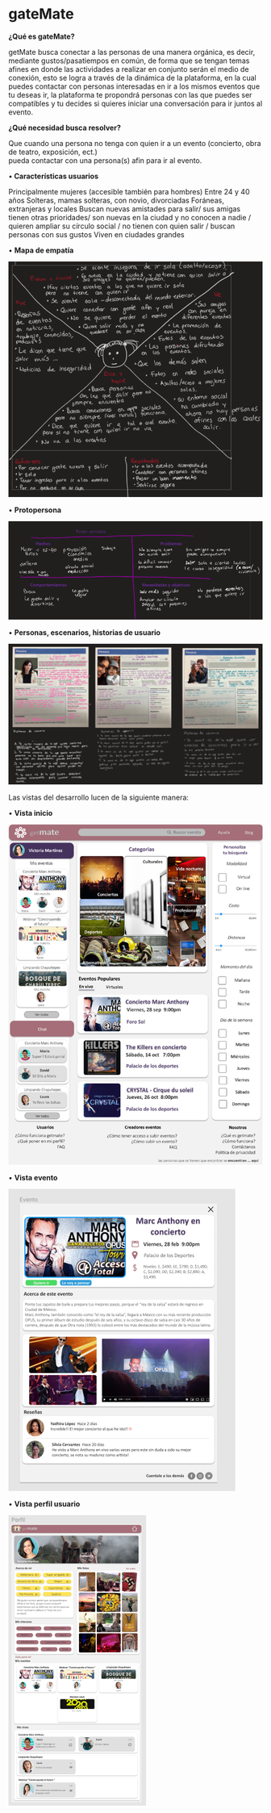 # <strong> gateMate </strong>

<strong> ¿Qué es gateMate? </strong>

getMate busca conectar a las personas de una manera orgánica, es decir, mediante gustos/pasatiempos en común,
de forma que se tengan temas afines en donde las actividades a realizar en conjunto serán el medio de conexión,
esto se logra a través de la dinámica de la plataforma, en la cual puedes contactar con personas interesadas 
en ir a los mismos eventos que tu deseas ir, la plataforma te propondrá personas con las que puedes ser compatibles
y tu decides si quieres iniciar una conversación para ir juntos al evento. 

<strong> ¿Qué necesidad busca resolver? </strong>

Que cuando una persona no tenga con quien ir a un evento (concierto, obra de teatro, exposición, ect.)  
pueda contactar con una persona(s) afin para ir al evento.

•<strong> Características usuarios </strong>

Principalmente mujeres (accesible también para hombres) 
Entre 24 y 40 años 
Solteras, mamas solteras, con novio, divorciadas 
Foráneas, extranjeras y locales
Buscan nuevas amistades para salir/ sus amigas tienen otras prioridades/ son nuevas en la ciudad y no conocen a nadie /
quieren ampliar su círculo social / no tienen con quien salir / buscan personas con sus gustos
Viven en ciudades grandes 

• <strong>Mapa de empatía</strong>

<img src="/Recursos/InvUsuario/mapaEmpatia.PNG">

• <strong>Protopersona</strong>

<img src="/Recursos/InvUsuario/protoPersona.PNG">

• <strong>Personas, escenarios, historias de usuario</strong>

<img src="/Recursos/InvUsuario/personasEscenariosHistoriausuario.PNG">


Las vistas del desarrollo lucen de la siguiente manera:

• <strong>Vista inicio </strong>

<img src="/Recursos/InvUsuario/vistaInicio.png">

• <strong>Vista evento</strong>

<img src="/Recursos/InvUsuario/vistaEvento.PNG">

• <strong>Vista perfil usuario</strong>

<img src="/Recursos/InvUsuario/vistaPerfil.PNG">


